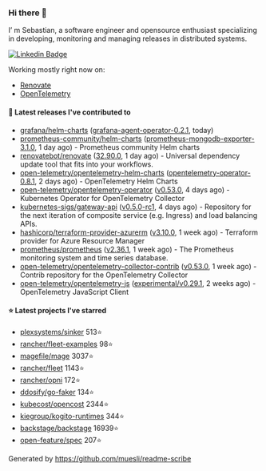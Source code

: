 ### Hi there 👋

I’ m Sebastian, a software engineer and opensource enthusiast specializing in developing, monitoring and managing releases in distributed systems.

[![Linkedin Badge](https://img.shields.io/badge/-LinkedIn-blue?style=flat&logo=Linkedin&logoColor=white&link=https://www.linkedin.com/in/sebastian-poxhofer/)](https://www.linkedin.com/in/sebastian-poxhofer/)

Working mostly right now on:
- [Renovate](https://github.com/renovatebot/renovate)
- [OpenTelemetry](https://github.com/open-telemetry)



#### 🚀 Latest releases I've contributed to

- [grafana/helm-charts](https://github.com/grafana/helm-charts) ([grafana-agent-operator-0.2.1](https://github.com/grafana/helm-charts/releases/tag/grafana-agent-operator-0.2.1), today)
- [prometheus-community/helm-charts](https://github.com/prometheus-community/helm-charts) ([prometheus-mongodb-exporter-3.1.0](https://github.com/prometheus-community/helm-charts/releases/tag/prometheus-mongodb-exporter-3.1.0), 1 day ago) - Prometheus community Helm charts
- [renovatebot/renovate](https://github.com/renovatebot/renovate) ([32.90.0](https://github.com/renovatebot/renovate/releases/tag/32.90.0), 1 day ago) - Universal dependency update tool that fits into your workflows.
- [open-telemetry/opentelemetry-helm-charts](https://github.com/open-telemetry/opentelemetry-helm-charts) ([opentelemetry-operator-0.8.1](https://github.com/open-telemetry/opentelemetry-helm-charts/releases/tag/opentelemetry-operator-0.8.1), 2 days ago) - OpenTelemetry Helm Charts
- [open-telemetry/opentelemetry-operator](https://github.com/open-telemetry/opentelemetry-operator) ([v0.53.0](https://github.com/open-telemetry/opentelemetry-operator/releases/tag/v0.53.0), 4 days ago) - Kubernetes Operator for OpenTelemetry Collector
- [kubernetes-sigs/gateway-api](https://github.com/kubernetes-sigs/gateway-api) ([v0.5.0-rc1](https://github.com/kubernetes-sigs/gateway-api/releases/tag/v0.5.0-rc1), 4 days ago) - Repository for the next iteration of composite service (e.g. Ingress) and load balancing APIs.
- [hashicorp/terraform-provider-azurerm](https://github.com/hashicorp/terraform-provider-azurerm) ([v3.10.0](https://github.com/hashicorp/terraform-provider-azurerm/releases/tag/v3.10.0), 1 week ago) - Terraform provider for Azure Resource Manager
- [prometheus/prometheus](https://github.com/prometheus/prometheus) ([v2.36.1](https://github.com/prometheus/prometheus/releases/tag/v2.36.1), 1 week ago) - The Prometheus monitoring system and time series database.
- [open-telemetry/opentelemetry-collector-contrib](https://github.com/open-telemetry/opentelemetry-collector-contrib) ([v0.53.0](https://github.com/open-telemetry/opentelemetry-collector-contrib/releases/tag/v0.53.0), 1 week ago) - Contrib repository for the OpenTelemetry Collector
- [open-telemetry/opentelemetry-js](https://github.com/open-telemetry/opentelemetry-js) ([experimental/v0.29.1](https://github.com/open-telemetry/opentelemetry-js/releases/tag/experimental%2Fv0.29.1), 2 weeks ago) - OpenTelemetry JavaScript Client

#### ⭐ Latest projects I've starred

- [plexsystems/sinker](https://github.com/plexsystems/sinker) 513⭐
- [rancher/fleet-examples](https://github.com/rancher/fleet-examples) 98⭐
- [magefile/mage](https://github.com/magefile/mage) 3037⭐
- [rancher/fleet](https://github.com/rancher/fleet) 1143⭐
- [rancher/opni](https://github.com/rancher/opni) 172⭐
- [ddosify/go-faker](https://github.com/ddosify/go-faker) 134⭐
- [kubecost/opencost](https://github.com/kubecost/opencost) 2344⭐
- [kiegroup/kogito-runtimes](https://github.com/kiegroup/kogito-runtimes) 344⭐
- [backstage/backstage](https://github.com/backstage/backstage) 16939⭐
- [open-feature/spec](https://github.com/open-feature/spec) 207⭐



Generated by https://github.com/muesli/readme-scribe
